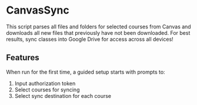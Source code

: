 # CanvasSync
This script parses all files and folders for selected courses from Canvas and downloads all new files that previously have not been downloaded. For best results, sync classes into Google Drive for access across all devices!

## Features
When run for the first time, a guided setup starts with prompts to:

1. Input authorization token
2. Select courses for syncing
3. Select sync destination for each course
